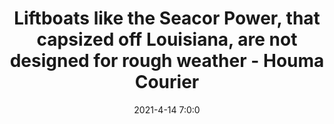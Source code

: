 ---
"title": "Liftboats like the Seacor Power, that capsized off Louisiana, are not designed for rough weather - Houma Courier"
"date": "2021-4-14 7:0:0"
"feed_name": "GOOGLENEWS"
"feed_website": "https://news.google.com/search?q=drilling%2Bincident&hl=en-US&gl=US&ceid=US:en"
"feed_rss": "https://news.google.com/rss/search?q=drilling%2Bincident&hl=en-US&gl=US&ceid=US:en"
"link": "https://www.houmatoday.com/story/news/2021/04/14/seacor-power-lift-boat-capsized-louisiana-what-kind/7230210002/"
"file": "_posts/2021-4-14-7-0-0_GOOGLENEWS_3afeece9989396361403a94a9d29faecac8f0eeb.md"
"accident": "0"
"drilling": "0"
"dead": "0"
"injured": "0"
---